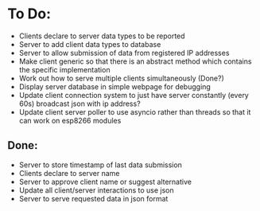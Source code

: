 # To Do:
- Clients declare to server data types to be reported
- Server to add client data types to database
- Server to allow submission of data from registered IP addresses
- Make client generic so that there is an abstract method which contains the specific implementation
- Work out how to serve multiple clients simultaneously (Done?)
- Display server database in simple webpage for debugging
- Update client connection system to just have server constantly (every 60s) broadcast json with ip address?
- Update client server poller to use asyncio rather than threads so that it can work on esp8266 modules

## Done:
- Server to store timestamp of last data submission
- Clients declare to server name
- Server to approve client name or suggest alternative
- Update all client/server interactions to use json
- Server to serve requested data in json format